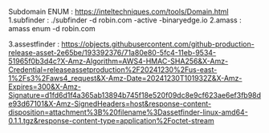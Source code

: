 Subdomain ENUM : 
https://inteltechniques.com/tools/Domain.html
1.subfinder :  ./subfinder -d robin.com -active 
	-binaryedge.io
2.amass : amass enum -d robin.com

3.assestfinder : https://objects.githubusercontent.com/github-production-release-asset-2e65be/193392376/71a80e80-5fc4-11eb-9534-51965f0b3d4c?X-Amz-Algorithm=AWS4-HMAC-SHA256&X-Amz-Credential=releaseassetproduction%2F20241230%2Fus-east-1%2Fs3%2Faws4_request&X-Amz-Date=20241230T101932Z&X-Amz-Expires=300&X-Amz-Signature=d1fd6d1f4a365ab13894b745f18e520f09dc8e9cf623ae6ef3fb98de93d67101&X-Amz-SignedHeaders=host&response-content-disposition=attachment%3B%20filename%3Dassetfinder-linux-amd64-0.1.1.tgz&response-content-type=application%2Foctet-stream